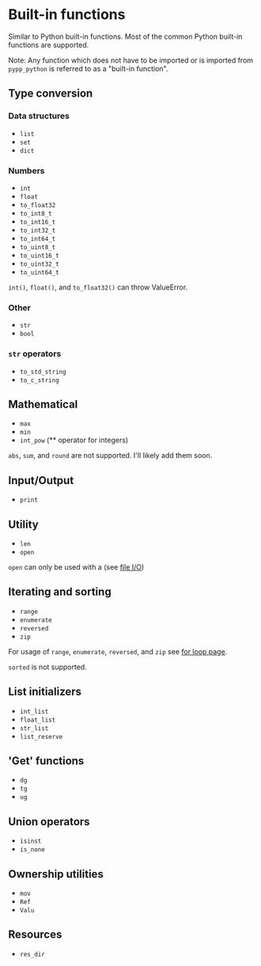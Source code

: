 # Built-in functions

Similar to Python built-in functions. Most of the common Python built-in functions are supported.

Note: Any function which does not have to be imported or is imported from `pypp_python` is referred to as a "built-in function".

## Type conversion

### Data structures
- `list`
- `set`
- `dict`

### Numbers
- `int`
- `float`
- `to_float32`
- `to_int8_t`
- `to_int16_t`
- `to_int32_t`
- `to_int64_t`
- `to_uint8_t`
- `to_uint16_t`
- `to_uint32_t`
- `to_uint64_t`

`int()`, `float()`, and `to_float32()` can throw ValueError.

### Other

- `str`
- `bool`

### `str` operators

- `to_std_string`
- `to_c_string`

## Mathematical

- `max`
- `min`
- `int_pow` (** operator for integers)

`abs`, `sum`, and `round` are not supported. I'll likely add them soon.

## Input/Output

- `print`

## Utility

- `len`
- `open`

`open` can only be used with a (see [file I/O](file_io.md))

## Iterating and sorting

- `range`
- `enumerate`
- `reversed`
- `zip`

For usage of `range`, `enumerate`, `reversed`, and `zip`  see [for loop page](for_loops.md).

`sorted` is not supported.

## List initializers

- `int_list`
- `float_list`
- `str_list`
- `list_reserve`

## 'Get' functions

- `dg`
- `tg`
- `ug`

## Union operators

- `isinst`
- `is_none`

## Ownership utilities

- `mov`
- `Ref`
- `Valu`

## Resources

- `res_dir`